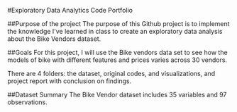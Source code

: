 #Exploratory Data Analytics Code Portfolio

##Purpose of the project
The purpose of this Github project is to implement the knowledge I've learned in class to create an exploratory data analysis about the Bike Vendors dataset. 

##Goals
For this project, I will use the Bike vendors data set to see how the models of bike with different features and prices varies across 30 vendors. 

There are 4 folders: the dataset, original codes, and visualizations, and project report with conclusion on findings.

##Dataset Summary
The Bike Vendor dataset includes 35 variables and 97 observations. 
